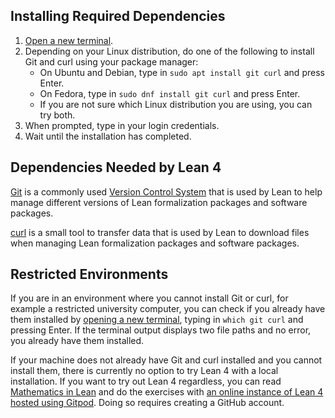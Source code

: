 ## Installing Required Dependencies
1. [Open a new terminal](command:workbench.action.terminal.new).
2. Depending on your Linux distribution, do one of the following to install Git and curl using your package manager:
    * On Ubuntu and Debian, type in `sudo apt install git curl` and press Enter.
    * On Fedora, type in `sudo dnf install git curl` and press Enter.
    * If you are not sure which Linux distribution you are using, you can try both.
3. When prompted, type in your login credentials.
4. Wait until the installation has completed.

## Dependencies Needed by Lean 4
[Git](https://git-scm.com/) is a commonly used [Version Control System](https://en.wikipedia.org/wiki/Version_control) that is used by Lean to help manage different versions of Lean formalization packages and software packages.

[curl](https://curl.se/) is a small tool to transfer data that is used by Lean to download files when managing Lean formalization packages and software packages.

## Restricted Environments
If you are in an environment where you cannot install Git or curl, for example a restricted university computer, you can check if you already have them installed by [opening a new terminal](command:workbench.action.terminal.new), typing in `which git curl` and pressing Enter. If the terminal output displays two file paths and no error, you already have them installed.  

If your machine does not already have Git and curl installed and you cannot install them, there is currently no option to try Lean 4 with a local installation. If you want to try out Lean 4 regardless, you can read [Mathematics in Lean](https://leanprover-community.github.io/mathematics_in_lean/) and do the exercises with [an online instance of Lean 4 hosted using Gitpod](https://gitpod.io/#/https://github.com/leanprover-community/mathematics_in_lean). Doing so requires creating a GitHub account.
